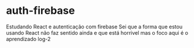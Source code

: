 # auth-firebase
Estudando React e autenticação com firebase
Sei que a forma que estou usando React não faz sentido ainda e que está horrivel mas o foco aqui é o aprendizado 
log-2